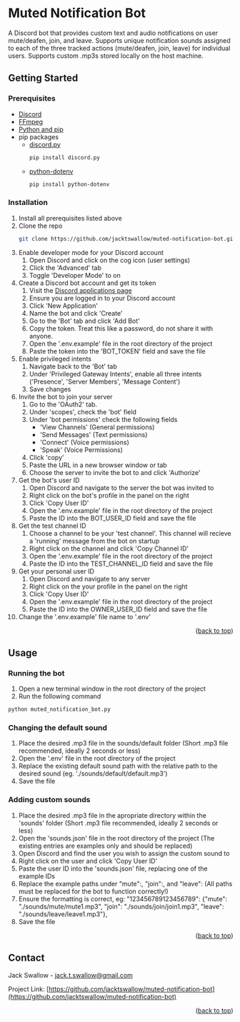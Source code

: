 # Muted Notification Bot
A Discord bot that provides custom text and audio notifications on user mute/deafen, join, and leave. Supports unique notification sounds assigned to each of the three tracked actions (mute/deafen, join, leave) for individual users. Supports custom .mp3s stored locally on the host machine.


<!-- GETTING STARTED -->
## Getting Started

### Prerequisites
* [Discord](https://discord.com/)
* [FFmpeg](https://www.gyan.dev/ffmpeg/builds/)
* [Python and pip](https://packaging.python.org/en/latest/tutorials/installing-packages/)
* pip packages
  * [discord.py](https://discordpy.readthedocs.io/en/stable/intro.html)
    ```sh
    pip install discord.py
    ```
  * [python-dotenv](https://pypi.org/project/python-dotenv/)
    ```sh
    pip install python-dotenv
    ```

### Installation

1. Install all prerequisites listed above
2. Clone the repo
   ```sh
   git clone https://github.com/jacktswallow/muted-notification-bot.git
   ```
3. Enable developer mode for your Discord account
    1. Open Discord and click on the cog icon (user settings)
    2. Click the 'Advanced' tab
    3. Toggle 'Developer Mode' to on
4. Create a Discord bot account and get its token
    1. Visit the [Discord applications page](https://discord.com/developers/applications)
    2. Ensure you are logged in to your Discord account
    3. Click 'New Application'
    4. Name the bot and click 'Create'
    5. Go to the 'Bot' tab and click 'Add Bot'
    6. Copy the token. Treat this like a password, do not share it with anyone.
    7. Open the '.env.example' file in the root directory of the project
    8. Paste the token into the 'BOT_TOKEN' field and save the file
5. Enable privileged intents
    1. Navigate back to the 'Bot' tab
    2. Under 'Privileged Gateway Intents', enable all three intents ('Presence', 'Server Members', 'Message Content')
    3. Save changes
6. Invite the bot to join your server
    1. Go to the 'OAuth2' tab.
    2. Under 'scopes', check the 'bot' field
    3. Under 'bot permissions' check the following fields
        * 'View Channels' (General permissions)
        * 'Send Messages' (Text permissions)
        * 'Connect' (Voice permissions)
        * 'Speak' (Voice Permissions)
    4. Click 'copy'
    5. Paste the URL in a new browser window or tab
    6. Choose the server to invite the bot to and click 'Authorize'
7. Get the bot's user ID
    1. Open Discord and navigate to the server the bot was invited to
    2. Right click on the bot's profile in the panel on the right
    3. Click 'Copy User ID'
    4. Open the '.env.example' file in the root directory of the project
    5. Paste the ID into the BOT_USER_ID field and save the file 
8. Get the test channel ID
    1. Choose a channel to be your 'test channel'. This channel will recieve a 'running' message from the bot on startup
    2. Right click on the channel and click 'Copy Channel ID'
    3. Open the '.env.example' file in the root directory of the project
    4. Paste the ID into the TEST_CHANNEL_ID field and save the file 
9. Get your personal user ID
    1. Open Discord and navigate to any server
    3. Right click on the your profile in the panel on the right
    4. Click 'Copy User ID'
    5. Open the '.env.example' file in the root directory of the project
    6. Paste the ID into the OWNER_USER_ID field and save the file 
10. Change the '.env.example' file name to '.env'
   
<p align="right">(<a href="#readme-top">back to top</a>)</p>



<!-- USAGE EXAMPLES -->
## Usage

### Running the bot
1. Open a new terminal window in the root directory of the project
2. Run the following command 
```sh
python muted_notification_bot.py
```
### Changing the default sound
1. Place the desired .mp3 file in the sounds/default folder (Short .mp3 file recommended, ideally 2 seconds or less)
2. Open the '.env' file in the root directory of the project
3. Replace the existing default sound path with the relative path to the desired sound (eg. './sounds/default/default.mp3')
4. Save the file
### Adding custom sounds 
1. Place the desired .mp3 file in the apropriate directory within the 'sounds' folder (Short .mp3 file recommended, ideally 2 seconds or less)
2. Open the 'sounds.json' file in the root directory of the project (The existing entries are examples only and should be replaced)
3. Open Discord and find the user you wish to assign the custom sound to
4. Right click on the user and click 'Copy User ID'
5. Paste the user ID into the 'sounds.json' file, replacing one of the example IDs
6. Replace the example paths under "mute":, "join":, and "leave": (All paths must be replaced for the bot to function correctly!)
7. Ensure the formatting is correct, eg: "123456789123456789": {"mute": "./sounds/mute/mute1.mp3", "join": "./sounds/join/join1.mp3", "leave": "./sounds/leave/leave1.mp3"},
8. Save the file

<p align="right">(<a href="#readme-top">back to top</a>)</p>


<!-- CONTACT -->
## Contact
Jack Swallow - jack.t.swallow@gmail.com

Project Link: [https://github.com/jacktswallow/muted-notification-bot](https://github.com/jacktswallow/muted-notification-bot)

<p align="right">(<a href="#readme-top">back to top</a>)</p>

